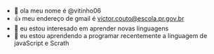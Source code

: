 - 👋 ola meu nome é @vitinho06
- :+1: meu endereço de gmail é victor.couto@escola.pr.gov.br
- 👀 eu estou interesado em aprender novas linguagens
- 🌱 eu estou aprendendo a programar recentemente a linguagem de javaScript e Scrath



